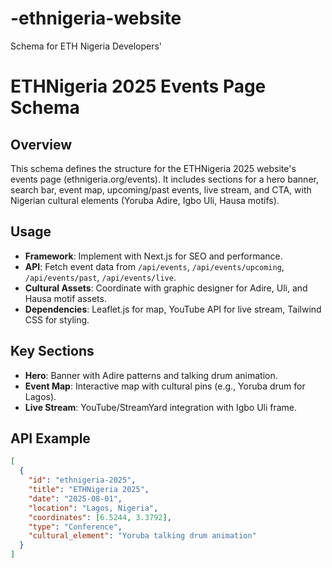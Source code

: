 # -ethnigeria-website
Schema for ETH Nigeria Developers'
# ETHNigeria 2025 Events Page Schema

## Overview
This schema defines the structure for the ETHNigeria 2025 website's events page (ethnigeria.org/events). It includes sections for a hero banner, search bar, event map, upcoming/past events, live stream, and CTA, with Nigerian cultural elements (Yoruba Adire, Igbo Uli, Hausa motifs).

## Usage
- **Framework**: Implement with Next.js for SEO and performance.
- **API**: Fetch event data from `/api/events`, `/api/events/upcoming`, `/api/events/past`, `/api/events/live`.
- **Cultural Assets**: Coordinate with graphic designer for Adire, Uli, and Hausa motif assets.
- **Dependencies**: Leaflet.js for map, YouTube API for live stream, Tailwind CSS for styling.

## Key Sections
- **Hero**: Banner with Adire patterns and talking drum animation.
- **Event Map**: Interactive map with cultural pins (e.g., Yoruba drum for Lagos).
- **Live Stream**: YouTube/StreamYard integration with Igbo Uli frame.

## API Example
```json
[
  {
    "id": "ethnigeria-2025",
    "title": "ETHNigeria 2025",
    "date": "2025-08-01",
    "location": "Lagos, Nigeria",
    "coordinates": [6.5244, 3.3792],
    "type": "Conference",
    "cultural_element": "Yoruba talking drum animation"
  }
]

